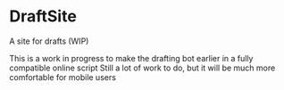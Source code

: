 # DraftSite
A site for drafts (WIP)


This is a work in progress to make the drafting bot earlier in a fully compatible online script
Still a lot of work to do, but it will be much more comfortable for mobile users
